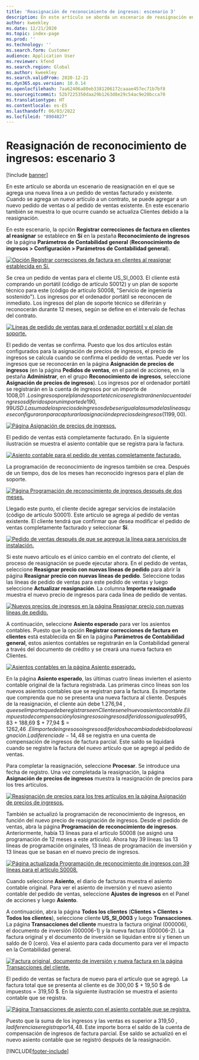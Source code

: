 ```yaml
---
title: 'Reasignación de reconocimiento de ingresos: escenario 3'
description: En este artículo se aborda un escenario de reasignación en el que se agrega una nueva línea a un pedido de ventas facturado y existente. Cuando se agrega un nuevo artículo a un contrato, se puede agregar a un nuevo pedido de ventas o al pedido de ventas existente.
author: kweekley
ms.date: 12/21/2020
ms.topic: index-page
ms.prod: ''
ms.technology: ''
ms.search.form: Customer
audience: Application User
ms.reviewer: kfend
ms.search.region: Global
ms.author: kweekley
ms.search.validFrom: 2020-12-21
ms.dyn365.ops.version: 10.0.14
ms.openlocfilehash: 7aa62406a80eb3381206172caaae457ec71b7bf8
ms.sourcegitcommit: 52b7225350daa29b1263d8e29c54ac9e20bcca70
ms.translationtype: HT
ms.contentlocale: es-ES
ms.lasthandoff: 06/03/2022
ms.locfileid: "8904827"
---
```

# <a name="revenue-recognition-reallocation--scenario-3"></a>Reasignación de reconocimiento de ingresos: escenario 3

[!include [banner](../includes/banner.md)]

En este artículo se aborda un escenario de reasignación en el que se agrega una nueva línea a un pedido de ventas facturado y existente. Cuando se agrega un nuevo artículo a un contrato, se puede agregar a un nuevo pedido de ventas o al pedido de ventas existente. En este escenario también se muestra lo que ocurre cuando se actualiza Clientes debido a la reasignación.

En este escenario, la opción **Registrar correcciones de factura en clientes al reasignar** se establece en **Sí** en la pestaña **Reconocimiento de ingresos** de la página **Parámetros de Contabilidad general** (**Reconocimiento de ingresos \> Configuración \> Parámetros de Contabilidad general**).

[![Opción Registrar correcciones de factura en clientes al reasignar establecida en Sí.](./media/25_rev-rec-scenarios.png)](./media/25_rev-rec-scenarios.png)

Se crea un pedido de ventas para el cliente US\_SI\_0003. El cliente está comprando un portátil (código de artículo S0012) y un plan de soporte técnico para este (código de artículo S0008, "Servicio de ingeniería sostenido"). Los ingresos por el ordenador portátil se reconocen de inmediato. Los ingresos del plan de soporte técnico se diferirán y reconocerán durante 12 meses, según se define en el intervalo de fechas del contrato.

[![Líneas de pedido de ventas para el ordenador portátil y el plan de soporte.](./media/26_rev-rec-scenarios.png)](./media/26_rev-rec-scenarios.png)

El pedido de ventas se confirma. Puesto que los dos artículos están configurados para la asignación de precios de ingresos, el precio de ingresos se calcula cuando se confirma el pedido de ventas. Puede ver los ingresos que se reconocerán en la página **Asignación de precios de ingresos** (en la página **Pedidos de ventas**, en el panel de acciones, en la pestaña **Administrar**, en el grupo **Reconocimiento de ingresos**, seleccione **Asignación de precios de ingresos**). Los ingresos por el ordenador portátil se registrarán en la cuenta de ingresos por un importe de 1008,01 $. Los ingresos por el plan de soporte técnico se registrarán en la cuenta de ingresos diferidos por un importe de 190,99 USD. La suma de los precios de ingresos debe ser igual a la suma de las líneas que se configuraron para capturar la asignación de precios de ingresos (1199,00 $).

[![Página Asignación de precios de ingresos.](./media/27_rev-rec-scenarios.png)](./media/27_rev-rec-scenarios.png)

El pedido de ventas está completamente facturado. En la siguiente ilustración se muestra el asiento contable que se registra para la factura.

[![Asiento contable para el pedido de ventas completamente facturado.](./media/28_rev-rec-scenarios.png)](./media/28_rev-rec-scenarios.png)

La programación de reconocimiento de ingresos también se crea. Después de un tiempo, dos de los meses han reconocido ingresos para el plan de soporte.

[![Página Programación de reconocimiento de ingresos después de dos meses.](./media/29_rev-rec-scenarios.png)](./media/29_rev-rec-scenarios.png)

Llegado este punto, el cliente decide agregar servicios de instalación (código de artículo S0001). Este artículo se agrega al pedido de ventas existente. El cliente tendrá que confirmar que desea modificar el pedido de ventas completamente facturado y seleccionar **Sí**.

[![Pedido de ventas después de que se agregue la línea para servicios de instalación.](./media/30_rev-rec-scenarios.png)](./media/30_rev-rec-scenarios.png)

Si este nuevo artículo es el único cambio en el contrato del cliente, el proceso de reasignación se puede ejecutar ahora. En el pedido de ventas, seleccione **Reasignar precio con nuevas líneas de pedido** para abrir la página **Reasignar precio con nuevas líneas de pedido**. Seleccione todas las líneas de pedido de ventas para este pedido de ventas y luego seleccione **Actualizar reasignación**. La columna **Importe reasignado** muestra el nuevo precio de ingresos para cada línea de pedido de ventas.

[![Nuevos precios de ingresos en la página Reasignar precio con nuevas líneas de pedido.](./media/31_rev-rec-scenarios.png)](./media/31_rev-rec-scenarios.png)

A continuación, seleccione **Asiento esperado** para ver los asientos contables. Puesto que la opción **Registrar correcciones de factura en clientes** está establecida en **Sí** en la página **Parámetros de Contabilidad general**, estos asientos contables se registrarán en la Contabilidad general a través del documento de crédito y se creará una nueva factura en Clientes.

[![Asientos contables en la página Asiento esperado.](./media/32_rev-rec-scenarios.png)](./media/32_rev-rec-scenarios.png)

En la página **Asiento esperado**, las últimas cuatro líneas invierten el asiento contable original de la factura registrada. Las primeras cinco líneas son los nuevos asientos contables que se registran para la factura. Es importante que comprenda que no se presenta una nueva factura al cliente. Después de la reasignación, el cliente aún debe 1.276,94 $, que es el importe que debe registrarse en Clientes en el nuevo asiento contable. El impuesto de compensación y los ingresos o ingresos diferidos son iguales a 995,83 $ + 188,69 $ + 77,94 $ = 1262,46 $. El importe de ingresos o ingresos diferidos ha cambiado debido a la reasignación. La diferencia de -14,48 $ se registra en una cuenta de compensación de ingresos de factura parcial. Este saldo se liquidará cuando se registre la factura del nuevo artículo que se agregó al pedido de ventas.

Para completar la reasignación, seleccione **Procesar**. Se introduce una fecha de registro. Una vez completada la reasignación, la página **Asignación de precios de ingresos** muestra la reasignación de precios para los tres artículos.

[![Reasignación de precios para los tres artículos en la página Asignación de precios de ingresos.](./media/33_rev-rec-scenarios.png)](./media/33_rev-rec-scenarios.png)

También se actualizó la programación de reconocimiento de ingresos, en función del nuevo precio de reasignación de ingresos. Desde el pedido de ventas, abra la página **Programación de reconocimiento de ingresos**. Anteriormente, había 13 líneas para el artículo S0008 (se asignó una programación de 12 meses a este artículo). Ahora hay 39 líneas: las 13 líneas de programación originales, 13 líneas de programación de inversión y 13 líneas que se basan en el nuevo precio de ingresos.

[![Página actualizada Programación de reconocimiento de ingresos con 39 líneas para el artículo S0008.](./media/34_rev-rec-scenarios.png)](./media/34_rev-rec-scenarios.png)

Cuando seleccione **Asiento**, el diario de facturas muestra el asiento contable original. Para ver el asiento de inversión y el nuevo asiento contable del pedido de ventas, seleccione **Ajustes de ingresos** en el Panel de acciones y luego **Asiento**.

A continuación, abra la página **Todos los clientes** (**Clientes \> Clientes \> Todos los clientes**), seleccione cliente **US\_SI\_0003** y luego **Transacciones**. La página **Transacciones del cliente** muestra la factura original (000006), el documento de inversión (000006-1) y la nueva factura (000006-2). La factura original y el documento de inversión se liquidan entre sí y tienen un saldo de 0 (cero). Vea el asiento para cada documento para ver el impacto en la Contabilidad general.

[![Factura original, documento de inversión y nueva factura en la página Transacciones del cliente.](./media/35_rev-rec-scenarios.png)](./media/35_rev-rec-scenarios.png)

El pedido de ventas se factura de nuevo para el artículo que se agregó. La factura total que se presenta al cliente es de 300,00 $ + 19,50 $ de impuestos = 319,50 $. En la siguiente ilustración se muestra el asiento contable que se registra.

[![Página Transacciones de asiento con el asiento contable que se registra.](./media/36_rev-rec-scenarios.png)](./media/36_rev-rec-scenarios.png)

Puesto que la suma de los ingresos y las ventas es superior a 319,50 $, la diferencia se registra por 14,48 $. Este importe borra el saldo de la cuenta de compensación de ingresos de factura parcial. Ese saldo se actualizó en el nuevo asiento contable que se registró después de la reasignación.


[!INCLUDE[footer-include](../../includes/footer-banner.md)]
